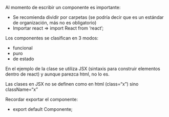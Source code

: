 Al momento de escribir un componente es importante:

- Se recomienda dividir por carpetas (se podría decir que es un estándar de organización, más no es obligatorio)
- Importar react => import React from ‘react’;

Los componentes se clasifican en 3 modos:

- funcional
- puro
- de estado

En el ejemplo de la clase se utiliza JSX (sintaxis para construir elementos dentro de react) y aunque parezca html, no lo es.

Las clases en JSX no se definen como en html (class=“x”) sino className=“x”

Recordar exportar el componente:

- export default Componente;

